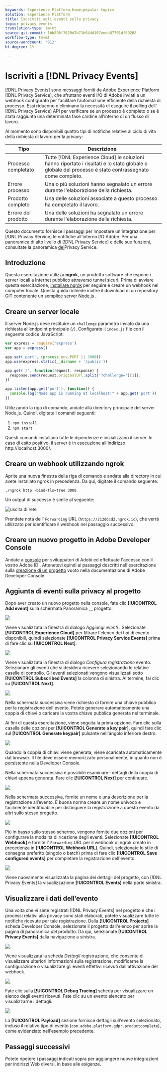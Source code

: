 ```yaml
---
keywords: Experience Platform;home;popular topics
solution: Experience Platform
title: Iscriviti agli eventi sulla privacy
topic: privacy events
translation-type: tm+mt
source-git-commit: 1bb896f7629d7b71b94dd107eeda87701df99208
workflow-type: tm+mt
source-wordcount: '812'
ht-degree: 1%

---
```



# Iscriviti a [!DNL Privacy Events]

[!DNL Privacy Events] sono messaggi forniti da Adobe Experience Platform [!DNL Privacy Service], che sfruttano  eventi I/O di Adobe inviati a un webhook configurato per facilitare l’automazione efficiente della richiesta di processo. Essi riducono o eliminano la necessità di eseguire il polling dell&#39; [!DNL Privacy Service] API per verificare se un processo è completo o se è stata raggiunta una determinata fase cardine all&#39;interno di un flusso di lavoro.

Al momento sono disponibili quattro tipi di notifiche relative al ciclo di vita della richiesta di lavoro per la privacy:

| Tipo | Descrizione |
--- | ---
| Processo completato | Tutte [!DNL Experience Cloud] le soluzioni hanno riportato i risultati e lo stato globale o globale del processo è stato contrassegnato come completo. |
| Errore processo | Una o più soluzioni hanno segnalato un errore durante l&#39;elaborazione della richiesta. |
| Prodotto completo | Una delle soluzioni associate a questo processo ha completato il lavoro. |
| Errore del prodotto | Una delle soluzioni ha segnalato un errore durante l&#39;elaborazione della richiesta. |

Questo documento fornisce i passaggi per impostare un&#39;integrazione per [!DNL Privacy Service] le notifiche all&#39;interno  I/O Adobe. Per una panoramica di alto livello di [!DNL Privacy Service] e delle sue funzioni, consultate la panoramica [dei](home.md)Privacy Service.

## Introduzione

Questa esercitazione utilizza **ngrok**, un prodotto software che espone i server locali a Internet pubblico attraverso tunnel sicuri. Prima di avviare questa esercitazione, [installare ngrok](https://ngrok.com/download) per seguire e creare un webhook nel computer locale. Questa guida richiede inoltre il download di un repository GIT contenente un semplice server [Node.js](https://nodejs.org/) .

## Creare un server locale

Il server Node.js deve restituire un `challenge` parametro inviato da una richiesta all’endpoint principale (`/`). Configurate il `index.js` file con il seguente codice JavaScript:

```js
var express = require('express')
var app = express()

app.set('port', (process.env.PORT || 3000))
app.use(express.static(__dirname + '/public'))

app.get('/', function(request, response) {
  response.send(request.originalUrl.split('?challenge=')[1]);
})

app.listen(app.get('port'), function() {
  console.log("Node app is running at localhost:" + app.get('port'))
})
```

Utilizzando la riga di comando, andate alla directory principale del server Node.js. Quindi, digitate i comandi seguenti:

1. `npm install`
1. `npm start`

Questi comandi installano tutte le dipendenze e inizializzano il server. In caso di esito positivo, il server è in esecuzione all&#39;indirizzo http://localhost:3000/.

## Creare un webhook utilizzando ngrok

Aprite una nuova finestra della riga di comando e andate alla directory in cui avete installato ngrok in precedenza. Da qui, digitate il comando seguente:

```shell
./ngrok http -bind-tls=true 3000
```

Un output di successo è simile al seguente:

![uscita di rete](images/privacy-events/ngrok-output.png)

Prendete nota dell’ `Forwarding` URL (`https://212d6cd2.ngrok.io`), che verrà utilizzato per identificare il webhook nel passaggio successivo.

## Creare un nuovo progetto in  Adobe Developer Console

Andate a [console](https://www.adobe.com/go/devs_console_ui) per sviluppatori di Adobi ed effettuate l&#39;accesso con il vostro Adobe ID . Attenetevi quindi ai passaggi descritti nell&#39;esercitazione sulla [creazione di un progetto](https://www.adobe.io/apis/experienceplatform/console/docs.html#!AdobeDocs/adobeio-console/master/projects-empty.md) vuoto nella documentazione di  Adobe Developer Console.

## Aggiunta di eventi sulla privacy al progetto

Dopo aver creato un nuovo progetto nella console, fate clic **[!UICONTROL Add event]** sulla schermata Panoramica __ progetto.

![](./images/privacy-events/add-event-button.png)

Viene visualizzata la finestra di dialogo _Aggiungi eventi_ . Selezionate **[!UICONTROL Experience Cloud]** per filtrare l&#39;elenco dei tipi di evento disponibili, quindi selezionate **[!UICONTROL Privacy Service Events]** prima di fare clic su **[!UICONTROL Next]**.

![](./images/privacy-events/add-privacy-events.png)

Viene visualizzata la finestra di dialogo _Configura registrazione_ evento. Selezionare gli eventi che si desidera ricevere selezionando le relative caselle di controllo. Gli eventi selezionati vengono visualizzati sotto **[!UICONTROL Subscribed Events]** la colonna di sinistra. Al termine, fai clic su **[!UICONTROL Next]**.

![](./images/privacy-events/choose-subscriptions.png)

Nella schermata successiva viene richiesto di fornire una chiave pubblica per la registrazione dell&#39;evento. Potete generare automaticamente una coppia di chiavi o caricare la vostra chiave pubblica generata nel terminale.

Ai fini di questa esercitazione, viene seguita la prima opzione. Fare clic sulla casella delle opzioni per **[!UICONTROL Generate a key pair]**, quindi fare clic sul **[!UICONTROL Generate keypair]** pulsante nell&#39;angolo inferiore destro.

![](./images/privacy-events/generate-key-value.png)

Quando la coppia di chiavi viene generata, viene scaricata automaticamente dal browser. Il file deve essere memorizzato personalmente, in quanto non è persistente nella Developer Console.

Nella schermata successiva è possibile esaminare i dettagli della coppia di chiavi appena generata. Fare clic **[!UICONTROL Next]** per continuare.

![](./images/privacy-events/keypair-generated.png)

Nella schermata successiva, fornite un nome e una descrizione per la registrazione all’evento. È buona norma creare un nome univoco e facilmente identificabile per distinguere la registrazione a questo evento da altri sullo stesso progetto.

![](./images/privacy-events/event-details.png)

Più in basso sullo stesso schermo, vengono fornite due opzioni per configurare la modalità di ricezione degli eventi. Selezionate **[!UICONTROL Webhook]** e fornite l&#39; `Forwarding` URL per il webhook di ngrok creato in precedenza in **[!UICONTROL Webhook URL]**. Quindi, selezionate lo stile di consegna preferito (singolo o batch) prima di fare clic **[!UICONTROL Save configured events]** per completare la registrazione dell&#39;evento.

![](./images/privacy-events/webhook-details.png)

Viene nuovamente visualizzata la pagina dei dettagli del progetto, con [!DNL Privacy Events] la visualizzazione **[!UICONTROL Events]** nella parte sinistra.

## Visualizzare i dati dell’evento

Una volta che vi siete registrati [!DNL Privacy Events] nel progetto e che i processi relativi alla privacy sono stati elaborati, potete visualizzare tutte le notifiche ricevute per tale registrazione. Dalla **[!UICONTROL Projects]** scheda Developer Console, selezionate il progetto dall&#39;elenco per aprire la pagina di panoramica _del_ prodotto. Da qui, selezionate **[!UICONTROL Privacy Events]** dalla navigazione a sinistra.

![](./images/privacy-events/events-left-nav.png)

Viene visualizzata la scheda _Dettagli_ registrazione, che consente di visualizzare ulteriori informazioni sulla registrazione, modificarne la configurazione o visualizzare gli eventi effettivi ricevuti dall&#39;attivazione del webhook.

![](./images/privacy-events/registration-details.png)

Fate clic sulla **[!UICONTROL Debug Tracing]** scheda per visualizzare un elenco degli eventi ricevuti. Fate clic su un evento elencato per visualizzarne i dettagli.

![](images/privacy-events/debug-tracing.png)

La **[!UICONTROL Payload]** sezione fornisce dettagli sull&#39;evento selezionato, incluso il relativo tipo di evento (`com.adobe.platform.gdpr.productcomplete`), come evidenziato nell&#39;esempio precedente.

## Passaggi successivi

Potete ripetere i passaggi indicati sopra per aggiungere nuove integrazioni per indirizzi Web diversi, in base alle esigenze.